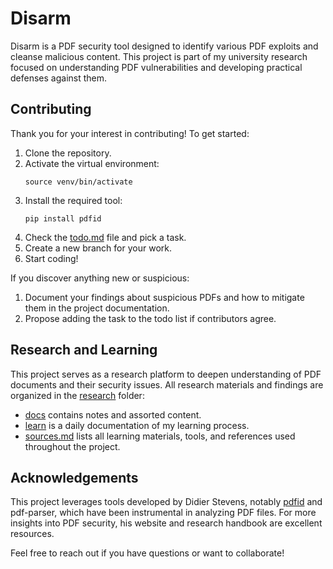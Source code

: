 # Disarm

Disarm is a PDF security tool designed to identify various PDF exploits and cleanse malicious content. This project is part of my university research focused on understanding PDF vulnerabilities and developing practical defenses against them.

## Contributing

Thank you for your interest in contributing! To get started:

1. Clone the repository.
2. Activate the virtual environment:
   ```
   source venv/bin/activate
   ```
3. Install the required tool:
   ```
   pip install pdfid
   ```
4. Check the [todo.md](./TODO.md) file and pick a task.
5. Create a new branch for your work.
6. Start coding!

If you discover anything new or suspicious:

1. Document your findings about suspicious PDFs and how to mitigate them in the project documentation.
2. Propose adding the task to the todo list if contributors agree.

## Research and Learning

This project serves as a research platform to deepen understanding of PDF documents and their security issues. All research materials and findings are organized in the [research](./research/) folder:

- [docs](./research/docs/) contains notes and assorted content.
- [learn](./research/learn/) is a daily documentation of my learning process.
- [sources.md](./research/sources.md) lists all learning materials, tools, and references used throughout the project.

## Acknowledgements

This project leverages tools developed by Didier Stevens, notably [pdfid](https://blog.didierstevens.com/programs/pdf-tools/) and pdf-parser, which have been instrumental in analyzing PDF files. For more insights into PDF security, his website and research handbook are excellent resources.

Feel free to reach out if you have questions or want to collaborate!
